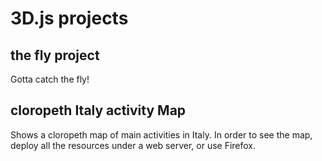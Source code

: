 # 3D.js projects

## the fly project
Gotta catch the fly!

## cloropeth Italy activity Map
Shows a cloropeth map of main activities in Italy. In order to see the map, deploy all the resources under a web server, or use Firefox.